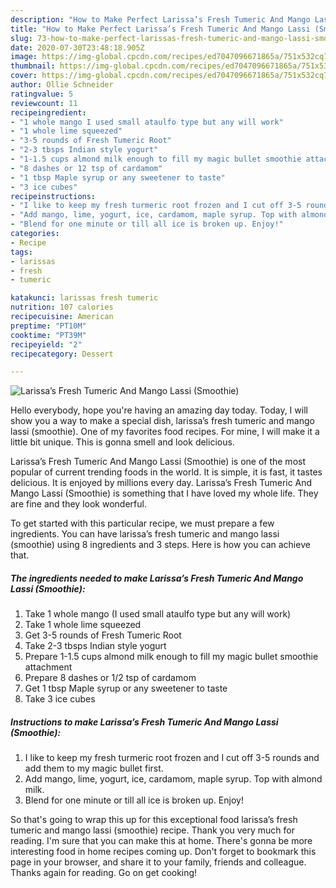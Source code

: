 ```yaml
---
description: "How to Make Perfect Larissa’s Fresh Tumeric And Mango Lassi (Smoothie)"
title: "How to Make Perfect Larissa’s Fresh Tumeric And Mango Lassi (Smoothie)"
slug: 73-how-to-make-perfect-larissas-fresh-tumeric-and-mango-lassi-smoothie
date: 2020-07-30T23:48:18.905Z
image: https://img-global.cpcdn.com/recipes/ed7047096671865a/751x532cq70/larissas-fresh-tumeric-and-mango-lassi-smoothie-recipe-main-photo.jpg
thumbnail: https://img-global.cpcdn.com/recipes/ed7047096671865a/751x532cq70/larissas-fresh-tumeric-and-mango-lassi-smoothie-recipe-main-photo.jpg
cover: https://img-global.cpcdn.com/recipes/ed7047096671865a/751x532cq70/larissas-fresh-tumeric-and-mango-lassi-smoothie-recipe-main-photo.jpg
author: Ollie Schneider
ratingvalue: 5
reviewcount: 11
recipeingredient:
- "1 whole mango I used small ataulfo type but any will work"
- "1 whole lime squeezed"
- "3-5 rounds of Fresh Tumeric Root"
- "2-3 tbsps Indian style yogurt"
- "1-1.5 cups almond milk enough to fill my magic bullet smoothie attachment"
- "8 dashes or 12 tsp of cardamom"
- "1 tbsp Maple syrup or any sweetener to taste"
- "3 ice cubes"
recipeinstructions:
- "I like to keep my fresh turmeric root frozen and I cut off 3-5 rounds and add them to my magic bullet first."
- "Add mango, lime, yogurt, ice, cardamom, maple syrup. Top with almond milk."
- "Blend for one minute or till all ice is broken up. Enjoy!"
categories:
- Recipe
tags:
- larissas
- fresh
- tumeric

katakunci: larissas fresh tumeric 
nutrition: 107 calories
recipecuisine: American
preptime: "PT10M"
cooktime: "PT39M"
recipeyield: "2"
recipecategory: Dessert

---
```



![Larissa’s Fresh Tumeric And Mango Lassi (Smoothie)](https://img-global.cpcdn.com/recipes/ed7047096671865a/751x532cq70/larissas-fresh-tumeric-and-mango-lassi-smoothie-recipe-main-photo.jpg)

Hello everybody, hope you're having an amazing day today. Today, I will show you a way to make a special dish, larissa’s fresh tumeric and mango lassi (smoothie). One of my favorites food recipes. For mine, I will make it a little bit unique. This is gonna smell and look delicious.



Larissa’s Fresh Tumeric And Mango Lassi (Smoothie) is one of the most popular of current trending foods in the world. It is simple, it is fast, it tastes delicious. It is enjoyed by millions every day. Larissa’s Fresh Tumeric And Mango Lassi (Smoothie) is something that I have loved my whole life. They are fine and they look wonderful.


To get started with this particular recipe, we must prepare a few ingredients. You can have larissa’s fresh tumeric and mango lassi (smoothie) using 8 ingredients and 3 steps. Here is how you can achieve that.

##### The ingredients needed to make Larissa’s Fresh Tumeric And Mango Lassi (Smoothie):

1. Take 1 whole mango (I used small ataulfo type but any will work)
1. Take 1 whole lime squeezed
1. Get 3-5 rounds of Fresh Tumeric Root
1. Take 2-3 tbsps Indian style yogurt
1. Prepare 1-1.5 cups almond milk enough to fill my magic bullet smoothie attachment
1. Prepare 8 dashes or 1/2 tsp of cardamom
1. Get 1 tbsp Maple syrup or any sweetener to taste
1. Take 3 ice cubes




##### Instructions to make Larissa’s Fresh Tumeric And Mango Lassi (Smoothie):

1. I like to keep my fresh turmeric root frozen and I cut off 3-5 rounds and add them to my magic bullet first.
1. Add mango, lime, yogurt, ice, cardamom, maple syrup. Top with almond milk.
1. Blend for one minute or till all ice is broken up. Enjoy!




So that's going to wrap this up for this exceptional food larissa’s fresh tumeric and mango lassi (smoothie) recipe. Thank you very much for reading. I'm sure that you can make this at home. There's gonna be more interesting food in home recipes coming up. Don't forget to bookmark this page in your browser, and share it to your family, friends and colleague. Thanks again for reading. Go on get cooking!
